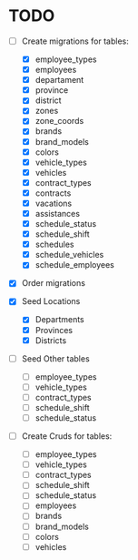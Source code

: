 # TODO

- [ ] Create migrations for tables:
  - [x] employee_types
  - [x] employees
  - [x] departament
  - [x] province
  - [x] district
  - [x] zones
  - [x] zone_coords
  - [x] brands
  - [x] brand_models
  - [x] colors
  - [x] vehicle_types
  - [x] vehicles
  - [x] contract_types
  - [x] contracts
  - [x] vacations
  - [x] assistances
  - [x] schedule_status
  - [x] schedule_shift
  - [x] schedules
  - [x] schedule_vehicles
  - [x] schedule_employees

- [x] Order migrations

- [x] Seed Locations
  - [x] Departments
  - [x] Provinces
  - [x] Districts

- [ ] Seed Other tables
  - [ ] employee_types
  - [ ] vehicle_types
  - [ ] contract_types
  - [ ] schedule_shift
  - [ ] schedule_status

- [ ] Create Cruds for tables:
  - [ ] employee_types
  - [ ] vehicle_types
  - [ ] contract_types
  - [ ] schedule_shift
  - [ ] schedule_status
  - [ ] employees
  - [ ] brands
  - [ ] brand_models
  - [ ] colors
  - [ ] vehicles
